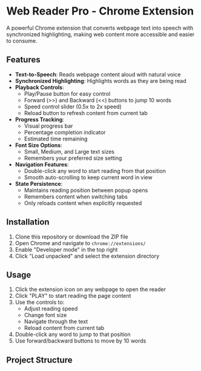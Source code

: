 # Web Reader Pro - Chrome Extension

A powerful Chrome extension that converts webpage text into speech with synchronized highlighting, making web content more accessible and easier to consume.

## Features

- **Text-to-Speech**: Reads webpage content aloud with natural voice
- **Synchronized Highlighting**: Highlights words as they are being read
- **Playback Controls**:
  - Play/Pause button for easy control
  - Forward (>>) and Backward (<<) buttons to jump 10 words
  - Speed control slider (0.5x to 2x speed)
  - Reload button to refresh content from current tab
- **Progress Tracking**:
  - Visual progress bar
  - Percentage completion indicator
  - Estimated time remaining
- **Font Size Options**:
  - Small, Medium, and Large text sizes
  - Remembers your preferred size setting
- **Navigation Features**:
  - Double-click any word to start reading from that position
  - Smooth auto-scrolling to keep current word in view
- **State Persistence**:
  - Maintains reading position between popup opens
  - Remembers content when switching tabs
  - Only reloads content when explicitly requested

## Installation

1. Clone this repository or download the ZIP file
2. Open Chrome and navigate to `chrome://extensions/`
3. Enable "Developer mode" in the top right
4. Click "Load unpacked" and select the extension directory

## Usage

1. Click the extension icon on any webpage to open the reader
2. Click "PLAY" to start reading the page content
3. Use the controls to:
   - Adjust reading speed
   - Change font size
   - Navigate through the text
   - Reload content from current tab
4. Double-click any word to jump to that position
5. Use forward/backward buttons to move by 10 words

## Project Structure 